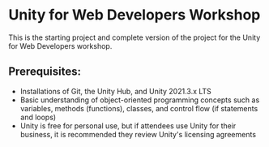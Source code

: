 # Unity for Web Developers Workshop
This is the starting project and complete version of the project for the Unity for Web Developers workshop.

## Prerequisites:
- Installations of Git, the Unity Hub, and Unity 2021.3.x LTS
- Basic understanding of object-oriented programming concepts such as variables, methods (functions), classes, and control flow (if statements and loops)
- Unity is free for personal use, but if attendees use Unity for their business, it is recommended they review Unity's licensing agreements
